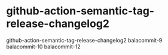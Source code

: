# github-action-semantic-tag-release-changelog2
github-action-semantic-tag-release-changelog2
balacommit-9
balacommit-10
balacommit-12